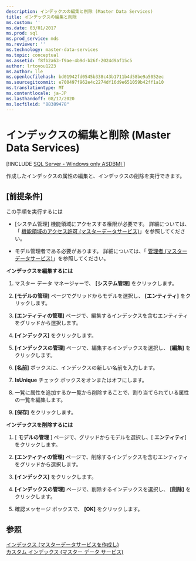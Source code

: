 ```yaml
---
description: インデックスの編集と削除 (Master Data Services)
title: インデックスの編集と削除
ms.custom: ''
ms.date: 03/01/2017
ms.prod: sql
ms.prod_service: mds
ms.reviewer: ''
ms.technology: master-data-services
ms.topic: conceptual
ms.assetid: f8fb2a63-f9ae-4b9d-b26f-2024d9af15c5
author: lrtoyou1223
ms.author: lle
ms.openlocfilehash: bd01942fd0545b338c43b1711b4d58be9a5052ec
ms.sourcegitcommit: e700497f962e4c2274df16d9e651059b42ff1a10
ms.translationtype: MT
ms.contentlocale: ja-JP
ms.lasthandoff: 08/17/2020
ms.locfileid: "88389478"
---
```

# <a name="edit-and-delete-an-index-master-data-services"></a>インデックスの編集と削除 (Master Data Services)

[!INCLUDE [SQL Server - Windows only ASDBMI  ](../includes/applies-to-version/sql-windows-only-asdbmi.md)]

  作成したインデックスの属性の編集と、インデックスの削除を実行できます。  
  
## <a name="prerequisites"></a>[前提条件]  
 この手順を実行するには  
  
-   [システム管理] 機能領域にアクセスする権限が必要です。 詳細については、「 [機能領域のアクセス許可 &#40;マスターデータサービス&#41;](../master-data-services/functional-area-permissions-master-data-services.md)」を参照してください。  
  
-   モデル管理者である必要があります。 詳細については、「 [管理者 &#40;マスターデータサービス&#41;](../master-data-services/administrators-master-data-services.md)」を参照してください。  
  
 **インデックスを編集するには**  
  
1.  マスター データ マネージャーで、 **[システム管理]** をクリックします。  
  
2.  **[モデルの管理]** ページでグリッドからモデルを選択し、 **[エンティティ]** をクリックします。  
  
3.  **[エンティティの管理]** ページで、編集するインデックスを含むエンティティをグリッドから選択します。  
  
4.  **[インデックス]** をクリックします。  
  
5.  **[インデックスの管理]** ページで、編集するインデックスを選択し、 **[編集]** をクリックします。  
  
6.  **[名前]** ボックスに、インデックスの新しい名前を入力します。  
  
7.  **IsUnique** チェック ボックスをオンまたはオフにします。  
  
8.  一覧に属性を追加するか一覧から削除することで、割り当てられている属性の一覧を編集します。  
  
9. **[保存]** をクリックします。  
  
 **インデックスを削除するには**  
  
1.  [ **モデルの管理** ] ページで、グリッドからモデルを選択し、[ **エンティティ**] をクリックします。  
  
2.  **[エンティティの管理]** ページで、削除するインデックスを含むエンティティをグリッドから選択します。  
  
3.  **[インデックス]** をクリックします。  
  
4.  **[インデックスの管理]** ページで、削除するインデックスを選択し、 **[削除]** をクリックします。  
  
5.  確認メッセージ ボックスで、 **[OK]** をクリックします。  
  
## <a name="see-also"></a>参照  
 [インデックス &#40;マスターデータサービスを作成し&#41;](../master-data-services/create-an-index-master-data-services.md)   
 [カスタム インデックス (マスター データ サービス)](../master-data-services/custom-index-master-data-services.md)  
  
  
